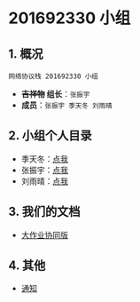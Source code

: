 # 201692330 小组

## 1. 概况
`网络协议栈 201692330 小组`
- **~~吉祥物~~ 组长**：`张振宇`
- **成员**：`张振宇 季天冬 刘雨晴`
 
## 2. 小组个人目录
- 季天冬：[点我](https://github.com/itiandong/201692330/tree/master/%E5%AD%A3%E5%A4%A9%E5%86%AC)
- 张振宇：[点我](https://github.com/itiandong/201692330/tree/master/%E5%BC%A0%E6%8C%AF%E5%AE%87)
- 刘雨晴：[点我](https://github.com/itiandong/201692330/tree/master/%E5%88%98%E9%9B%A8%E6%99%B4)

## 3. 我们的文档

- [大作业协同版](https://docs.qq.com/doc/DWlZNWnR5ZE9xcU5h)

## 4. 其他
- [通知](https://github.com/itiandong/201692330/blob/master/%E9%80%9A%E7%9F%A5.md)



